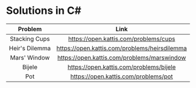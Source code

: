 # Solutions in C#

|Problem|Link|
|:-----:|:---:|
|Stacking Cups|https://open.kattis.com/problems/cups|
|Heir's Dilemma|https://open.kattis.com/problems/heirsdilemma|
|Mars' Window|https://open.kattis.com/problems/marswindow|
|Bijele|https://open.kattis.com/problems/bijele|
|Pot|https://open.kattis.com/problems/pot|
